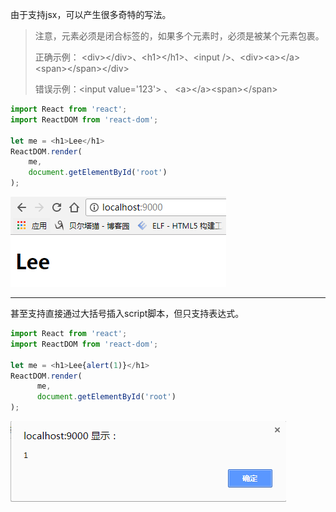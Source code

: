 由于支持jsx，可以产生很多奇特的写法。

> 注意，元素必须是闭合标签的，如果多个元素时，必须是被某个元素包裹。
>
> 正确示例： &lt;div&gt;&lt;/div&gt;、&lt;h1&gt;&lt;/h1&gt;、&lt;input /&gt;、&lt;div&gt;&lt;a&gt;&lt;/a&gt;&lt;span&gt;&lt;/span&gt;&lt;/div&gt;
>
> 错误示例：&lt;input value='123'&gt; 、 &lt;a&gt;&lt;/a&gt;&lt;span&gt;&lt;/span&gt;

```js
import React from 'react';
import ReactDOM from 'react-dom';

let me = <h1>Lee</h1>
ReactDOM.render(
    me,
    document.getElementById('root')
);
```

![](/assets/123asdasdas.png)

---

甚至支持直接通过大括号插入script脚本，但只支持表达式。

```js
import React from 'react';
import ReactDOM from 'react-dom';

let me = <h1>Lee{alert(1)}</h1>
ReactDOM.render(
      me,
      document.getElementById('root')
);
```

![](/assets/zxzcxz.png)


